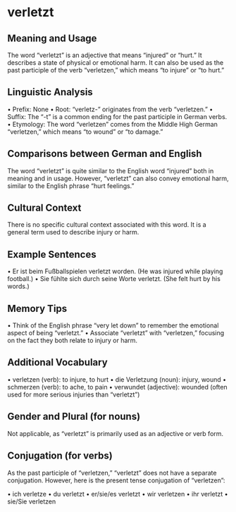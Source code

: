 # verletzt

## Meaning and Usage

The word “verletzt” is an adjective that means “injured” or “hurt.” It describes a state of physical or emotional harm. It can also be used as the past participle of the verb “verletzen,” which means “to injure” or “to hurt.”

## Linguistic Analysis

• Prefix: None
• Root: “verletz-” originates from the verb “verletzen.”
• Suffix: The “-t” is a common ending for the past participle in German verbs.
• Etymology: The word “verletzen” comes from the Middle High German “verletzen,” which means “to wound” or “to damage.”

## Comparisons between German and English

The word “verletzt” is quite similar to the English word “injured” both in meaning and in usage. However, “verletzt” can also convey emotional harm, similar to the English phrase “hurt feelings.”

## Cultural Context

There is no specific cultural context associated with this word. It is a general term used to describe injury or harm.

## Example Sentences

• Er ist beim Fußballspielen verletzt worden. (He was injured while playing football.)
• Sie fühlte sich durch seine Worte verletzt. (She felt hurt by his words.)

## Memory Tips

• Think of the English phrase “very let down” to remember the emotional aspect of being “verletzt.”
• Associate “verletzt” with “verletzen,” focusing on the fact they both relate to injury or harm.

## Additional Vocabulary

• verletzen (verb): to injure, to hurt
• die Verletzung (noun): injury, wound
• schmerzen (verb): to ache, to pain
• verwundet (adjective): wounded (often used for more serious injuries than “verletzt”)

## Gender and Plural (for nouns)

Not applicable, as “verletzt” is primarily used as an adjective or verb form.

## Conjugation (for verbs)

As the past participle of “verletzen,” “verletzt” does not have a separate conjugation. However, here is the present tense conjugation of “verletzen”:

• ich verletze
• du verletzt
• er/sie/es verletzt
• wir verletzen
• ihr verletzt
• sie/Sie verletzen

